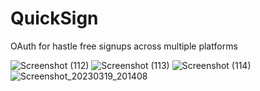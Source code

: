 # QuickSign
OAuth for hastle free signups across  multiple platforms

![Screenshot (112)](https://user-images.githubusercontent.com/98267696/226183673-24356629-ef6b-44f8-9a49-d323531fea67.png)
![Screenshot (113)](https://user-images.githubusercontent.com/98267696/226183678-e5f3996d-fb9f-46d7-abf5-5222f5fc853b.png)
![Screenshot (114)](https://user-images.githubusercontent.com/98267696/226183679-c167d7ad-97d2-42e8-870e-1799ce7c58da.png)
![Screenshot_20230319_201408](https://user-images.githubusercontent.com/98267696/226183687-a6984211-7062-42d7-a8a5-a047a7de6d4d.png)
